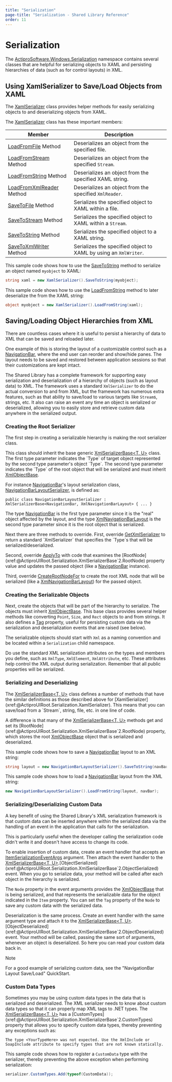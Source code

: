 ```yaml
---
title: "Serialization"
page-title: "Serialization - Shared Library Reference"
order: 11
---
```

# Serialization

The [ActiproSoftware.Windows.Serialization](xref:@ActiproUIRoot.Serialization) namespace contains several classes that are helpful for serializing objects to XAML and persisting hierarchies of data (such as for control layouts) in XML.

## Using XamlSerializer to Save/Load Objects from XAML

The [XamlSerializer](xref:@ActiproUIRoot.Serialization.XamlSerializer) class provides helper methods for easily serializing objects to and deserializing objects from XAML.

The [XamlSerializer](xref:@ActiproUIRoot.Serialization.XamlSerializer) class has these important members:

| Member | Description |
|-----|-----|
| [LoadFromFile](xref:@ActiproUIRoot.Serialization.XamlSerializer.LoadFromFile*) Method | Deserializes an object from the specified file. |
| [LoadFromStream](xref:@ActiproUIRoot.Serialization.XamlSerializer.LoadFromStream*) Method | Deserializes an object from the specified `Stream`. |
| [LoadFromString](xref:@ActiproUIRoot.Serialization.XamlSerializer.LoadFromString*) Method | Deserializes an object from the specified XAML string. |
| [LoadFromXmlReader](xref:@ActiproUIRoot.Serialization.XamlSerializer.LoadFromXmlReader*) Method | Deserializes an object from the specified `XmlReader`. |
| [SaveToFile](xref:@ActiproUIRoot.Serialization.XamlSerializer.SaveToFile*) Method | Serializes the specified object to XAML within a file. |
| [SaveToStream](xref:@ActiproUIRoot.Serialization.XamlSerializer.SaveToStream*) Method | Serializes the specified object to XAML within a `Stream`. |
| [SaveToString](xref:@ActiproUIRoot.Serialization.XamlSerializer.SaveToString*) Method | Serializes the specified object to a XAML string. |
| [SaveToXmlWriter](xref:@ActiproUIRoot.Serialization.XamlSerializer.SaveToXmlWriter*) Method | Serializes the specified object to XAML by using an `XmlWriter`. |

This sample code shows how to use the [SaveToString](xref:@ActiproUIRoot.Serialization.XamlSerializer.SaveToString*) method to serialize an object named `myobject` to XAML:

```csharp
string xaml = new XamlSerializer().SaveToString(myobject);
```

This sample code shows how to use the [LoadFromString](xref:@ActiproUIRoot.Serialization.XamlSerializer.LoadFromString*) method to later deserialize the from the XAML string:

```csharp
object myobject = new XamlSerializer().LoadFromString(xaml);
```

## Saving/Loading Object Hierarchies from XML

There are countless cases where it is useful to persist a hierarchy of data to XML that can be saved and reloaded later.

One example of this is storing the layout of a customizable control such as a [NavigationBar](xref:@ActiproUIRoot.Controls.Navigation.NavigationBar), where the end user can reorder and show/hide panes.  The layout needs to be saved and restored between application sessions so that their customizations are kept intact.

The Shared Library has a complete framework for supporting easy serialization and deserialization of a hierarchy of objects (such as layout data) to XML.  The framework uses a standard `XmlSerializer` to do the actual conversion to and from XML, but the framework has numerous extra features, such as that ability to save/load to various targets like `Stream`s, strings, etc.  It also can raise an event any time an object is serialized or deserialized, allowing you to easily store and retrieve custom data anywhere in the serialized output.

### Creating the Root Serializer

The first step in creating a serializable hierarchy is making the root serializer class.

This class should inherit the base generic [XmlSerializerBase<T, U>](xref:@ActiproUIRoot.Serialization.XmlSerializerBase`2) class.  The first type parameter indicates the `Type` of target object represented by the second type parameter's object `Type`.  The second type parameter indicates the `Type` of the root object that will be serialized and must inherit [XmlObjectBase](xref:@ActiproUIRoot.Serialization.XmlObjectBase).

For instance [NavigationBar](xref:@ActiproUIRoot.Controls.Navigation.NavigationBar)'s layout serialization class, [NavigationBarLayoutSerializer](xref:@ActiproUIRoot.Controls.Navigation.Serialization.NavigationBarLayoutSerializer), is defined as:

```
public class NavigationBarLayoutSerializer : XmlSerializerBase<NavigationBar, XmlNavigationBarLayout> { ... }
```

The type [NavigationBar](xref:@ActiproUIRoot.Controls.Navigation.NavigationBar) is the first type parameter since it is the "real" object affected by the layout, and the type [XmlNavigationBarLayout](xref:@ActiproUIRoot.Controls.Navigation.Serialization.XmlNavigationBarLayout) is the second type parameter since it is the root object that is serialized.

Next there are three methods to override.  First, override [GetXmlSerializer](xref:@ActiproUIRoot.Serialization.XmlSerializerBase`2.GetXmlSerializer*) to return a standard `XmlSerializer` that specifies the `Type`s that will be serialized/deserialized.

Second, override [ApplyTo](xref:@ActiproUIRoot.Serialization.XmlSerializerBase`2.ApplyTo*) with code that examines the [RootNode](xref:@ActiproUIRoot.Serialization.XmlSerializerBase`2.RootNode) property value and updates the passed object (like a [NavigationBar](xref:@ActiproUIRoot.Controls.Navigation.NavigationBar) instance).

Third, override [CreateRootNodeFor](xref:@ActiproUIRoot.Serialization.XmlSerializerBase`2.CreateRootNodeFor*) to create the root XML node that will be serialized (like a [XmlNavigationBarLayout](xref:@ActiproUIRoot.Controls.Navigation.Serialization.XmlNavigationBarLayout)) for the passed object.

### Creating the Serializable Objects

Next, create the objects that will be part of the hierarchy to serialize.  The objects must inherit [XmlObjectBase](xref:@ActiproUIRoot.Serialization.XmlObjectBase).  This base class provides several helper methods like converting `Point`, `Size`, and `Rect` objects to and from strings.  It also defines a [Tag](xref:@ActiproUIRoot.Serialization.XmlObjectBase.Tag) property, useful for persisting custom data via the serialization and deserialization events that are raised (see below).

The serializable objects should start with `Xml` as a naming convention and be located within a `Serialization` child namespace.

Do use the standard XML serialization attributes on the types and members you define, such as `XmlType`, `XmlElement`, `XmlAttribute`, etc.  These attributes help control the XML output during serialization.  Remember that all public properties will be serialized.

### Serializing and Deserializing

The [XmlSerializerBase<T, U>](xref:@ActiproUIRoot.Serialization.XmlSerializerBase`2) class defines a number of methods that have the similar definitions as those described above for [XamlSerializer](xref:@ActiproUIRoot.Serialization.XamlSerializer).  This means that you can save/load from a `Stream`, string, file, etc. in one line of code.

A difference is that many of the [XmlSerializerBase<T, U>](xref:@ActiproUIRoot.Serialization.XmlSerializerBase`2) methods get and set its [RootNode](xref:@ActiproUIRoot.Serialization.XmlSerializerBase`2.RootNode) property, which stores the root [XmlObjectBase](xref:@ActiproUIRoot.Serialization.XmlObjectBase) object that is serialized and deserialized.

This sample code shows how to save a [NavigationBar](xref:@ActiproUIRoot.Controls.Navigation.NavigationBar) layout to an XML string:

```csharp
string layout = new NavigationBarLayoutSerializer().SaveToString(navBar);
```

This sample code shows how to load a [NavigationBar](xref:@ActiproUIRoot.Controls.Navigation.NavigationBar) layout from the XML string:

```csharp
new NavigationBarLayoutSerializer().LoadFromString(layout, navBar);
```

### Serializing/Deserializing Custom Data

A key benefit of using the Shared Library's XML serialization framework is that custom data can be inserted anywhere within the serialized data via the handling of an event in the application that calls for the serialization.

This is particularly useful when the developer calling the serialization code didn't write it and doesn't have access to change its code.

To enable insertion of custom data, create an event handler that accepts an [ItemSerializationEventArgs](xref:@ActiproUIRoot.Serialization.ItemSerializationEventArgs) argument.  Then attach the event handler to the [XmlSerializerBase<T, U>](xref:@ActiproUIRoot.Serialization.XmlSerializerBase`2).[ObjectSerialized](xref:@ActiproUIRoot.Serialization.XmlSerializerBase`2.ObjectSerialized) event.  When you go to serialize data, your method will be called after each object in the hierarchy is serialized.

The `Node` property in the event arguments provides the [XmlObjectBase](xref:@ActiproUIRoot.Serialization.XmlObjectBase) that is being serialized, and that represents the serializable data for the object indicated in the `Item` property.  You can set the `Tag` property of the `Node` to save any custom data with the serialized data.

Deserialization is the same process.  Create an event handler with the same argument type and attach it to the [XmlSerializerBase<T, U>](xref:@ActiproUIRoot.Serialization.XmlSerializerBase`2).[ObjectDeserialized](xref:@ActiproUIRoot.Serialization.XmlSerializerBase`2.ObjectDeserialized) event.  Your method will be called, passing the same sort of arguments, whenever an object is deserialized.  So here you can read your custom data back in.

> [!NOTE]
> For a good example of serializing custom data, see the "NavigationBar Layout Save/Load" QuickStart.

### Custom Data Types

Sometimes you may be using custom data types in the data that is serialized and deserialized.  The XML serializer needs to know about custom data types so that it can properly map XML tags to .NET types.  The [XmlSerializerBase<T, U>](xref:@ActiproUIRoot.Serialization.XmlSerializerBase`2) has a [CustomTypes](xref:@ActiproUIRoot.Serialization.XmlSerializerBase`2.CustomTypes) property that allows you to specify custom data types, thereby preventing any exceptions such as:

```
The type <YourTypeHere> was not expected. Use the XmlInclude or SoapInclude attribute to specify types that are not known statically.
```

This sample code shows how to register a `CustomData` type with the serializer, thereby preventing the above exception when performing serialization:

```csharp
serializer.CustomTypes.Add(typeof(CustomData));
```
